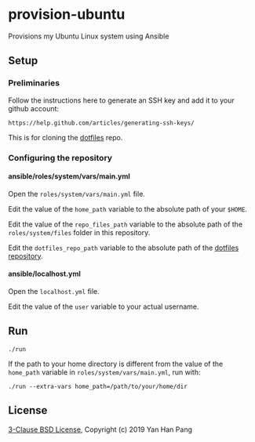# provision-ubuntu

Provisions my Ubuntu Linux system using Ansible

## Setup

### Preliminaries

Follow the instructions here to generate an SSH key and add it to your github account:

    https://help.github.com/articles/generating-ssh-keys/

This is for cloning the [dotfiles](https://github.com/yanhan/dotfiles) repo.

### Configuring the repository

#### ansible/roles/system/vars/main.yml

Open the `roles/system/vars/main.yml` file.

Edit the value of the `home_path` variable to the absolute path of your `$HOME`.

Edit the value of the `repo_files_path` variable to the absolute path of the `roles/system/files` folder in this repository.

Edit the `dotfiles_repo_path` variable to the absolute path of the [dotfiles repository](https://github.com/yanhan/dotfiles).

#### ansible/localhost.yml

Open the `localhost.yml` file.

Edit the value of the `user` variable to your actual username.


## Run

```
./run
```

If the path to your home directory is different from the value of the `home_path` variable in `roles/system/vars/main.yml`, run with:

```
./run --extra-vars home_path=/path/to/your/home/dir
```

## License

[3-Clause BSD License](/LICENSE), Copyright (c) 2019 Yan Han Pang
